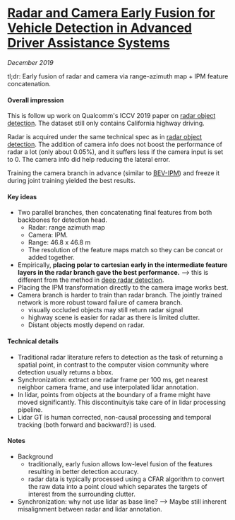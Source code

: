 # [Radar and Camera Early Fusion for Vehicle Detection in Advanced Driver Assistance Systems](https://ml4ad.github.io/files/papers/Radar%20and%20Camera%20Early%20Fusion%20for%20Vehicle%20Detection%20in%20Advanced%20Driver%20Assistance%20Systems.pdf)

_December 2019_

tl;dr: Early fusion of radar and camera via range-azimuth map + IPM feature concatenation.

#### Overall impression
This is follow up work on Qualcomm's ICCV 2019 paper on [radar object detection](radar_fft_qcom.md). The dataset still only contains California highway driving. 

Radar is acquired under the same technical spec as in [radar object detection](radar_fft_qcom.md). The addition of camera info does not boost the performance of radar a lot (only about 0.05%), and it suffers less if the camera input is set to 0. The camera info did help reducing the lateral error. 

Training the camera branch in advance (similar to [BEV-IPM](bev_od_ipm.md)) and freeze it during joint training yielded the best results. 

#### Key ideas
- Two parallel branches, then concatenating final features from both backbones for detection head. 
	- Radar: range azimuth map
	- Camera: IPM. 
	- Range: 46.8 x 46.8 m
	- The resolution of the feature maps match so they can be concat or added together.
- Empirically, **placing polar to cartesian early in the intermediate feature layers in the radar branch gave the best performance.** --> this is different from the method in [deep radar detection](radar_fft_qcom.md).
- Placing the IPM transformation directly to the camera image works best.
- Camera branch is harder to train than radar branch. The jointly trained network is more robust toward failure of camera branch.
	- visually occluded objects may still return radar signal
	- highway scene is easier for radar as there is limited clutter.
	- Distant objects mostly depend on radar. 

#### Technical details
- Traditional radar literature refers to detection as the task of returning a spatial point, in contrast to the computer vision community where detection usually returns a bbox.
- Synchronization: extract one radar frame per 100 ms, get nearest neighbor camera frame, and use interpolated lidar annotation.
- In lidar, points from objects at the boundary of a frame might have moved significantly. This discontinuityis take care of in lidar processing pipeline.
- Lidar GT is human corrected, non-causal processing and temporal tracking (both forward and backward?) is used. 

#### Notes
- Background
	- traditionally, early fusion allows low-level fusion of the features resulting in better detection accuracy.
	- radar data is typically processed using a CFAR algorithm to convert the raw data into a point cloud which separates the targets of interest from the surrounding clutter.
- Synchronization: why not use lidar as base line? --> Maybe still inherent misalignment between radar and lidar annotation. 
